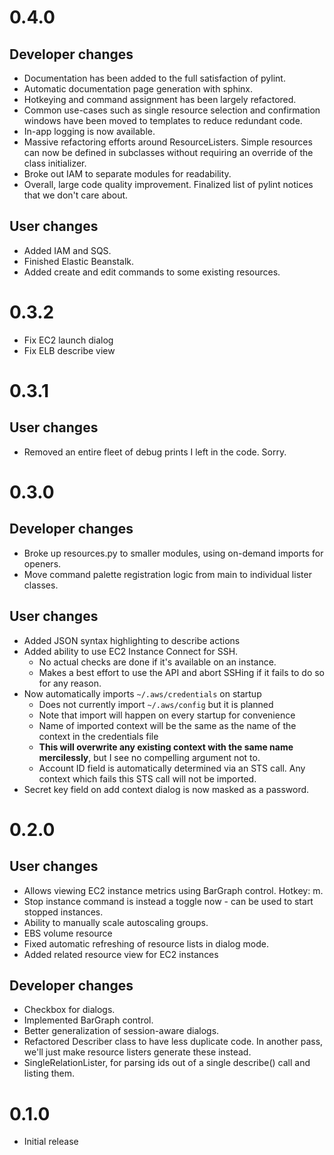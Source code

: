 # 0.4.0

## Developer changes

* Documentation has been added to the full satisfaction of pylint.
* Automatic documentation page generation with sphinx.
* Hotkeying and command assignment has been largely refactored.
* Common use-cases such as single resource selection and confirmation windows have been moved to templates to reduce redundant code.
* In-app logging is now available.
* Massive refactoring efforts around ResourceListers. Simple resources can now be defined in subclasses without requiring an override of the class initializer.
* Broke out IAM to separate modules for readability.
* Overall, large code quality improvement. Finalized list of pylint notices that we don't care about.

## User changes

* Added IAM and SQS.
* Finished Elastic Beanstalk.
* Added create and edit commands to some existing resources.

# 0.3.2

* Fix EC2 launch dialog
* Fix ELB describe view

# 0.3.1

## User changes

* Removed an entire fleet of debug prints I left in the code. Sorry.

# 0.3.0

## Developer changes

* Broke up resources.py to smaller modules, using on-demand imports for openers.
* Move command palette registration logic from main to individual lister classes.

## User changes

* Added JSON syntax highlighting to describe actions
* Added ability to use EC2 Instance Connect for SSH.
  * No actual checks are done if it's available on an instance.
  * Makes a best effort to use the API and abort SSHing if it fails to do so for any reason.
* Now automatically imports `~/.aws/credentials` on startup
  * Does not currently import `~/.aws/config` but it is planned
  * Note that import will happen on every startup for convenience
  * Name of imported context will be the same as the name of the context in the credentials file
  * **This will overwrite any existing context with the same name mercilessly**, but I see no compelling argument not to.
  * Account ID field is automatically determined via an STS call. Any context which fails this STS call will not be imported.
* Secret key field on add context dialog is now masked as a password.

# 0.2.0

## User changes

* Allows viewing EC2 instance metrics using BarGraph control. Hotkey: m.
* Stop instance command is instead a toggle now - can be used to start stopped instances.
* Ability to manually scale autoscaling groups.
* EBS volume resource
* Fixed automatic refreshing of resource lists in dialog mode.
* Added related resource view for EC2 instances

## Developer changes

* Checkbox for dialogs.
* Implemented BarGraph control.
* Better generalization of session-aware dialogs.
* Refactored Describer class to have less duplicate code. In another pass, we'll just make resource listers generate these instead.
* SingleRelationLister, for parsing ids out of a single describe() call and listing them.

# 0.1.0

* Initial release